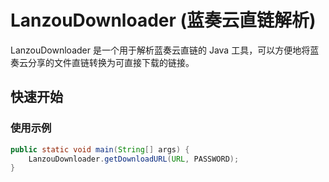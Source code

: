 # LanzouDownloader (蓝奏云直链解析)

LanzouDownloader 是一个用于解析蓝奏云直链的 Java 工具，可以方便地将蓝奏云分享的文件直链转换为可直接下载的链接。

## 快速开始

### 使用示例

```java
public static void main(String[] args) {
    LanzouDownloader.getDownloadURL(URL, PASSWORD);
}
